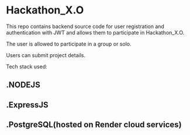
# Hackathon_X.O

This repo contains backend source code for user registration and authentication with JWT and allows them to participate in Hackathon_X.O.

The user is allowed to participate in a group or solo.

Users can submit project details.

Tech stack used:

## .NODEJS
## .ExpressJS
## .PostgreSQL(hosted on Render cloud services)


